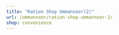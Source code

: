 ```yaml
---
title: "Ration Shop Ummannoor(2)"
url: /ummannoor/ration-shop-ummannoor-2/
shop: convenience
---
```

